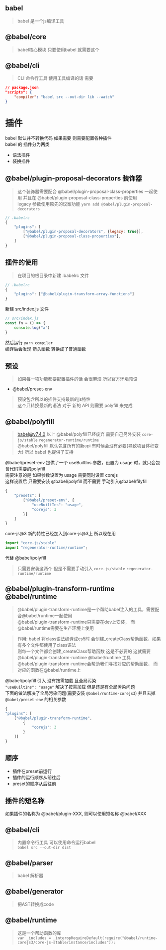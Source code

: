## babel
> babel 是一个js编译工具

## @babel/core
> babel核心模块 只要使用babel 就需要这个

## @babel/cli
> CLI 命令行工具 使用工具编译的话 需要  
```json
// package.json
"scripts": {
    "compiler": "babel src --out-dir lib --watch"
}
```

# 插件
babel 默认并不转换代码 如果需要 则需要配置各种插件  
babel 的 插件分为两类   
+ 语法插件
+ 装换插件

## @babel/plugin-proposal-decorators 装饰器
> 这个装饰器需要配合 @babel/plugin-proposal-class-properties 一起使用 并且在 @babel/plugin-proposal-class-properties 前使用  
legacy 参数使用原先的议案功能
`yarn add @babel/plugin-proposal-decorators`
```js
// .babelrc
{
    "plugins": [
        ["@babel/plugin-proposal-decorators", {legacy: true}],
        ["@babel/plugin-proposal-class-properties"],
    ]
}
```

## 插件的使用
> 在项目的根目录中新建 .babelrc 文件
```js
// .babelrc
{
    "plugins": ["@babel/plugin-transform-array-functions"]
}
```
新建 src/index.js 文件
```js
// src/index.js
const fn = () => {
    console.log("a")
}
```
然后运行 `yarn compiler`  
编译后会发现 箭头函数 转换成了普通函数

## 预设
> 如果每一项功能都要配置插件的话 会很麻烦 所以官方环境预设

+ @babel/preset-env   
> 预设包含所以的插件支持最新的js特性  
这个只转换最新的语法 对于 新的 API 则需要 polyfill 来完成


## @babel/polyfill
> babel@v7.4.0 以上 @babel/polyfill已经废弃 需要自己另外安装 `core-js/stable` `regenerator-runtime/runtime`   
@babel/polyfill 默认包含所有的新api 有时候会没有必要(导致项目体积变大) 所以 babel 也提供了支持

@babel/preset-env 提供了一个 useBuiltIns 参数，设置为 usage 时，就只会包含代码需要的polyfill  
需要注意的是 如果参数设置为 usage 需要同时设置 corejs  
这样设置后 只需要安装 @babel/polyfill 而不需要 手动引入@babel/filyfill  
```js
{
    "presets": [
        ["@babel/preset-env", {
            "useBuiltIns": "usage",
            "corejs": 3
        }]
    ]
}
```
core-js@3 新的特性已经加入到core-js@3上 所以现在用
```js
import "core-js/stable"
import "regenerator-runtime/runtime";
```
代替 @babel/polyfill  
> 只需要安装这两个 但是不需要手动引入 `core-js/stable` `regenerator-runtime/runtime`

## @babel/plugin-transform-runtime @babel/runtime
> @babel/plugin-transform-runtime是一个帮助babel注入的工具，需要配合@babel/runtime一起使用  
@babel/plugin-transform-runtime只需要在dev上安装， 而@babel/runtime需要在生产环境上使用

> 作用: babel 将class语法编译成es5时 会创建_createClass帮助函数，如果有多个文件都使用了class语法  
则每一个文件都会创建_createClass帮助函数 这是不必要的 这就需要 @babel/plugin-transform-runtime @babel/runtime 工具  
@babel/plugin-transform-runtime会帮助我们寻找对应的帮助函数， 而对应的函数在@babel/runtime上

@babel/polyfill 引入 没有按需加载 且全局污染  
`"useBuiltIns": "usage"` 解决了按需加载 但是还是有全局污染问题  
下面的做法解决了全局污染问题(需要安装 `@babel/runtime-corejs3`) 并且去掉 `@babel/preset-env` 的相关参数
```js
{   
"plugins": [
    ["@babel/plugin-transform-runtime",
        {
            "corejs": 3
        }
    ]]
}
```

## 顺序
+ 插件在preset前运行
+ 插件的运行顺序从前往后
+ preset的顺序从后往前

## 插件的短名称
如果插件的名称为 @babel/plugin-XXX, 则可以使用短名称 @babel/XXX


## @babel/cli
> 内置命令行工具 可以使用命令运行babel  
`babel src --out-dir dist`

## @babel/parser
> babel 解析器

## @babel/generator
> 把AST转换成code

## @babel/runtime
> 这是一个帮助函数的库  
`var _includes = _interopRequireDefault(require("@babel/runtime-corejs3/core-js-stable/instance/includes"));`
